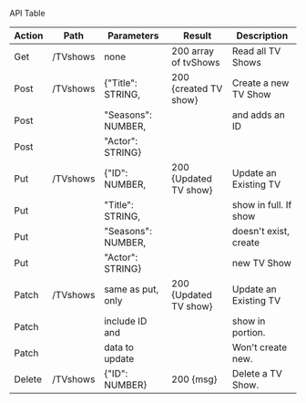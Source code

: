 API Table

| Action    | Path     | Parameters         | Result                | Description             |
|-----------|----------|--------------------|-----------------------|-------------------------|
| Get       | /TVshows | none               |200 array of tvShows   | Read all TV Shows       |
| Post      | /TVshows |{"Title": STRING,   |200 {created TV show}  | Create a new TV Show    |
| Post      |          |"Seasons": NUMBER,  |                       | and adds an ID          |
| Post      |          |"Actor": STRING}    |                       |                         |
| Put       | /TVshows |{"ID": NUMBER,      |200 {Updated TV show}  | Update an Existing TV   |
| Put       |          |"Title": STRING,    |                       | show in full. If show   |
| Put       |          |"Seasons": NUMBER,  |                       | doesn't exist, create   |
| Put       |          |"Actor": STRING}    |                       | new TV Show             |
| Patch     | /TVshows | same as put, only  |200 {Updated TV show}  | Update an Existing TV   |
| Patch     |          | include ID and     |                       | show in portion.        |
| Patch     |          | data to update     |                       | Won't create new.       |
| Delete    | /TVshows | {"ID": NUMBER}     |200 {msg}              | Delete a TV Show.       |